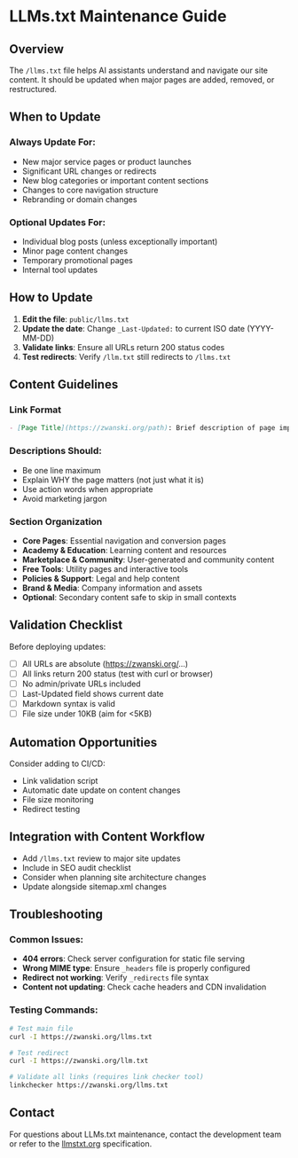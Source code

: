 # LLMs.txt Maintenance Guide

## Overview
The `/llms.txt` file helps AI assistants understand and navigate our site content. It should be updated when major pages are added, removed, or restructured.

## When to Update

### Always Update For:
- New major service pages or product launches
- Significant URL changes or redirects
- New blog categories or important content sections
- Changes to core navigation structure
- Rebranding or domain changes

### Optional Updates For:
- Individual blog posts (unless exceptionally important)
- Minor page content changes
- Temporary promotional pages
- Internal tool updates

## How to Update

1. **Edit the file**: `public/llms.txt`
2. **Update the date**: Change `_Last-Updated:` to current ISO date (YYYY-MM-DD)
3. **Validate links**: Ensure all URLs return 200 status codes
4. **Test redirects**: Verify `/llm.txt` still redirects to `/llms.txt`

## Content Guidelines

### Link Format
```markdown
- [Page Title](https://zwanski.org/path): Brief description of page importance
```

### Descriptions Should:
- Be one line maximum
- Explain WHY the page matters (not just what it is)
- Use action words when appropriate
- Avoid marketing jargon

### Section Organization
- **Core Pages**: Essential navigation and conversion pages
- **Academy & Education**: Learning content and resources
- **Marketplace & Community**: User-generated and community content
- **Free Tools**: Utility pages and interactive tools
- **Policies & Support**: Legal and help content
- **Brand & Media**: Company information and assets
- **Optional**: Secondary content safe to skip in small contexts

## Validation Checklist

Before deploying updates:

- [ ] All URLs are absolute (https://zwanski.org/...)
- [ ] All links return 200 status (test with curl or browser)
- [ ] No admin/private URLs included
- [ ] Last-Updated field shows current date
- [ ] Markdown syntax is valid
- [ ] File size under 10KB (aim for <5KB)

## Automation Opportunities

Consider adding to CI/CD:
- Link validation script
- Automatic date update on content changes
- File size monitoring
- Redirect testing

## Integration with Content Workflow

- Add `/llms.txt` review to major site updates
- Include in SEO audit checklist
- Consider when planning site architecture changes
- Update alongside sitemap.xml changes

## Troubleshooting

### Common Issues:
- **404 errors**: Check server configuration for static file serving
- **Wrong MIME type**: Ensure `_headers` file is properly configured
- **Redirect not working**: Verify `_redirects` file syntax
- **Content not updating**: Check cache headers and CDN invalidation

### Testing Commands:
```bash
# Test main file
curl -I https://zwanski.org/llms.txt

# Test redirect
curl -I https://zwanski.org/llm.txt

# Validate all links (requires link checker tool)
linkchecker https://zwanski.org/llms.txt
```

## Contact

For questions about LLMs.txt maintenance, contact the development team or refer to the [llmstxt.org](https://llmstxt.org/) specification.